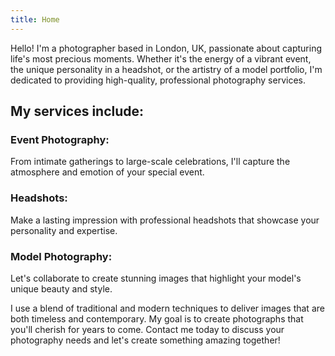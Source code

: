 ```yaml
---
title: Home
---
```

Hello! I'm a photographer based in London, UK, passionate about capturing life's most precious moments. Whether it's the energy of a vibrant event, the unique personality in a headshot, or the artistry of a model portfolio, I'm dedicated to providing high-quality, professional photography services.

## My services include:

### __Event Photography:__ 
From intimate gatherings to large-scale celebrations, I'll capture the atmosphere and emotion of your special event.

### __Headshots:__ 
Make a lasting impression with professional headshots that showcase your personality and expertise.

### __Model Photography:__ 
Let's collaborate to create stunning images that highlight your model's unique beauty and style.

I use a blend of traditional and modern techniques to deliver images that are both timeless and contemporary. My goal is to create photographs that you'll cherish for years to come. Contact me today to discuss your photography needs and let's create something amazing together!
